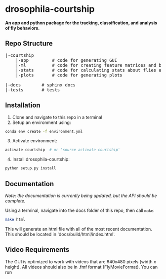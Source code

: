 
# drosophila-courtship

**An app and python package for the tracking, classification, and analysis of fly behaviors.**

## Repo Structure

<pre>
|-courtship
    |-app         # code for generating GUI
    |-ml          # code for creating feature matrices and behavioral classifiers
    |-stats       # code for calculating stats about flies and their behaviors
    |-plots       # code for generating plots

|-docs        # sphinx docs
|-tests       # tests
</pre>

## Installation

1. Clone and navigate to this repo in a terminal
2. Setup an environment using:

~~~bash
conda env create -f environment.yml
~~~

3. Activate environment:

~~~bash
activate courtship  # or 'source activate courtship'
~~~

4. Install drosophila-courtship:

~~~bash
python setup.py install
~~~


## Documentation

*Note: the documentation is currently being updated, but the API should be complete.*

Using a terminal, navigate into the docs folder of this repo, then call `make`:

~~~bash
make html
~~~

This will generate an html file with all of the most recent documentation. This should be located in 'docs/build/html/index.html'.


## Video Requirements

The GUI is optimized to work with videos that are 640x480 pixels (width x height). All videos should also be in .fmf format (FlyMovieFormat). You can run 
